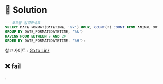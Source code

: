 # 📕 Solution

```sql
-- 코드를 입력하세요
SELECT DATE_FORMAT(DATETIME, '%k') HOUR, COUNT(*) COUNT FROM ANIMAL_OUTS
GROUP BY DATE_FORMAT(DATETIME, '%k')
HAVING HOUR BETWEEN 9 AND 20
ORDER BY DATE_FORMAT(DATETIME, '%H');
```

참고 사이트 : [Go to Link](https://dev.mysql.com/doc/refman/5.7/en/date-and-time-functions.html#function_date-format)

## ❌ fail

.
